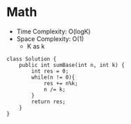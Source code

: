 # Math
* Time Complexity: O(logK)
* Space Complexity: O(1)
	* K as k
```
class Solution {
    public int sumBase(int n, int k) {
        int res = 0;
        while(n != 0){
            res += n%k;
            n /= k;
        }
        return res;
    }
}
```
